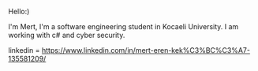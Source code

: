 Hello:)

I'm Mert, I'm a software engineering student in Kocaeli University.
I am working with c# and cyber security.

linkedin = https://www.linkedin.com/in/mert-eren-kek%C3%BC%C3%A7-135581209/
